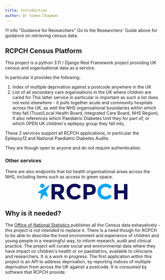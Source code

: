 ```yaml
---
title: Introduction
author: Dr Simon Chapman
---
```

!!! info "Guidance for Researchers"
    Go to the Researchers' Guide above for guidance on retrieving census data.

## RCPCH Census Platform

This project is a python 3.11 / Django Rest Framework project providing UK census and organisational data as a service.

In particular it provides the following:

1. Index of multiple deprivation against a postcode anywhere in the UK
2. List of all secondary care organisations in the UK where children are cared for
This latter service in particular is important as such a list does not exist elsewhere - it pulls together acute and community hospitals across the UK, as well the NHS organisational boundaries within which they fall (Trust/Local Health Board, Integrated Care Board, NHS Region). It also references which Paediatric Diabetes Unit they for part of, or which OPEN UK children's epilepsy group they fall into,

These 2 services support all RCPCH applications, in particular the Epilepsy12 and National Paediatric Diabetes Audits.

They are though open to anyone and do not require authentication.

### Other services

There are also endpoints that list health organisational areas across the NHS, including items such as access to green space.



<p align="center">
    <p align="center">
    <img src='../docs/_assets/_images/rcpch-logo-mobile.4d5b446caf9a.svg' alt='RCPCH Logo'>
    </p>
</p>

## Why is it needed?

The [Office of National Statistics](https://www.ons.gov.uk) publishes all the Census data exhaustively - this project is not intended to replace it. There is a need though for RCPCH to be able to describe the lived environment and experience of children and young people in a meaningful way, to inform research, audit and clinical practice. The project will curate social and environmental data where they have impact on children's health or on paediatrics, available to clinicians and researchers. It is a work in progress. The first application within this project is an API to address deprivation, by reporting indices of multiple deprivation from across the UK against a postcode. It is consumed by software that RCPCH provide.

